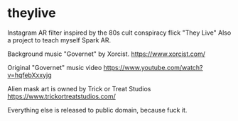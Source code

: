 # theylive
Instagram AR filter inspired by the 80s cult conspiracy flick "They Live"
Also a project to teach myself Spark AR.

Background music "Governet" by Xorcist.
https://www.xorcist.com/

Original "Governet" music video
https://www.youtube.com/watch?v=hqfebXxxyjg

Alien mask art is owned by Trick or Treat Studios
https://www.trickortreatstudios.com/

Everything else is released to public domain, because fuck it.
